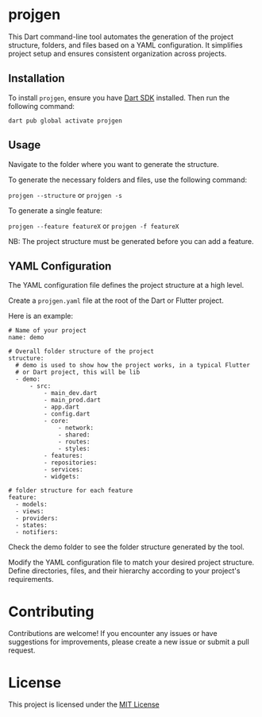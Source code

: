 # projgen

This Dart command-line tool automates the generation of the project structure, folders, and files based on a YAML configuration. It simplifies project setup and ensures consistent organization across projects.

## Installation

To install `projgen`, ensure you have [Dart SDK](https://dart.dev/get-dart) installed. Then run the following command:

`dart pub global activate projgen`

## Usage

Navigate to the folder where you want to generate the structure.

To generate the necessary folders and files, use the following command:

`projgen --structure` or `projgen -s`

To generate a single feature:

`projgen --feature featureX` or `projgen -f featureX`

NB: The project structure must be generated before you can add a feature.

## YAML Configuration

The YAML configuration file defines the project structure at a high level.

Create a `projgen.yaml` file at the root of the Dart or Flutter project.

Here is an example:

```
# Name of your project
name: demo

# Overall folder structure of the project
structure:
  # demo is used to show how the project works, in a typical Flutter
  # or Dart project, this will be lib
  - demo:
      - src:
          - main_dev.dart
          - main_prod.dart
          - app.dart
          - config.dart
          - core:
              - network:
              - shared:
              - routes:
              - styles:
          - features:
          - repositories:
          - services:
          - widgets:

# folder structure for each feature
feature:
  - models:
  - views:
  - providers:
  - states:
  - notifiers:
```

Check the demo folder to see the folder structure generated by the tool.

Modify the YAML configuration file to match your desired project structure. Define directories, files, and their hierarchy according to your project's requirements.

# Contributing

Contributions are welcome! If you encounter any issues or have suggestions for improvements, please create a new issue or submit a pull request.

# License

This project is licensed under the [MIT License](https://opensource.org/license/mit/)
